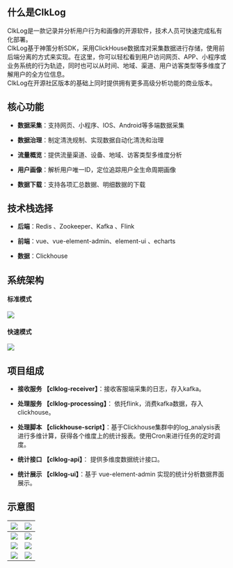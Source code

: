 
<!-- # 产品介绍 -->

## 什么是ClkLog

ClkLog是一款记录并分析用户行为和画像的开源软件，技术人员可快速完成私有化部署。<br>
ClkLog基于神策分析SDK，采用ClickHouse数据库对采集数据进行存储，使用前后端分离的方式来实现。在这里，你可以轻松看到用户访问网页、APP、小程序或业务系统的行为轨迹，同时也可以从时间、地域、渠道、用户访客类型等多维度了解用户的全方位信息。<br>
ClkLog在开源社区版本的基础上同时提供拥有更多高级分析功能的商业版本。

## 核心功能

- **数据采集**：支持网页、小程序、IOS、Android等多端数据采集

- **数据治理**：制定清洗规制、实现数据自动化清洗和治理

- **流量概览**：提供流量渠道、设备、地域、访客类型多维度分析

- **用户画像**：解析用户唯一ID，定位追踪用户全生命周期画像

- **数据下载**：支持各项汇总数据、明细数据的下载

## 技术栈选择

- **后端**：Redis 、Zookeeper、Kafka 、Flink

- **前端**：vue、vue-element-admin、element-ui 、echarts

- **数据**：Clickhouse

## 系统架构

<!-- tabs:start -->

#### **标准模式**

![](../assets/imgs/all-process.png)

#### **快速模式**

![](../assets/imgs/fast-process.png)

<!-- tabs:end -->

## 项目组成

- **接收服务 【clklog-receiver】**：接收客服端采集的日志，存入kafka。

- **处理服务  【clklog-processing】**： 依托flink，消费kafka数据，存入clickhouse。

- **处理脚本 【clickhouse-script】**：基于Clickhouse集群中的log_analysis表进行多维计算，获得各个维度上的统计报表。使用Cron来进行任务的定时调度。

- **统计接口 【clklog-api】**： 提供多维度数据统计接口。

- **统计展示 【clklog-ui】**：基于 vue-element-admin 实现的统计分析数据界面展示。

## 示意图

| ![](../assets/imgs/1.png) | ![](../assets/imgs/2.png) |
| ------------------------- | ------------------------- |
| ![](../assets/imgs/3.png) | ![](../assets/imgs/4.png) |
| ![](../assets/imgs/5.png) | ![](../assets/imgs/6.png) |
| ![](../assets/imgs/7.png) | ![](../assets/imgs/8.png) |
